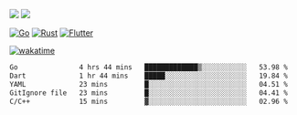 [![](https://img.shields.io/badge/Windows_11-Pro-292e33?style=flat-square&logo=windows&logoColor=ffffff)](https://www.microsoft.com/en-us/windows/)
[![](https://img.shields.io/badge/macOS-Sonoma-292e33?style=flat-square&logo=apple&logoColor=ffffff)](https://www.apple.com/macbook-pro/) 

[![Go](https://img.shields.io/badge/-Go-DEA584?style=flat&logo=go&logoColor=000000)](https://golang.org/)
[![Rust](https://img.shields.io/badge/-Rust-DEA584?style=flat&logo=rust&logoColor=000000)](https://www.rust-lang.org)
[![Flutter](https://img.shields.io/badge/-Flutter-DEA584?style=flat&logo=flutter&logoColor=000000)](https://flutter.dev/)

[![wakatime](https://wakatime.com/badge/user/9bb0c784-91ca-4b5c-8e9c-b13ece0f7b09.svg)](https://wakatime.com/@9bb0c784-91ca-4b5c-8e9c-b13ece0f7b09)


<!--START_SECTION:waka-->

```txt
Go               4 hrs 44 mins   █████████████▒░░░░░░░░░░░   53.98 %
Dart             1 hr 44 mins    █████░░░░░░░░░░░░░░░░░░░░   19.84 %
YAML             23 mins         █░░░░░░░░░░░░░░░░░░░░░░░░   04.51 %
GitIgnore file   23 mins         █░░░░░░░░░░░░░░░░░░░░░░░░   04.41 %
C/C++            15 mins         ▓░░░░░░░░░░░░░░░░░░░░░░░░   02.96 %
```

<!--END_SECTION:waka-->
